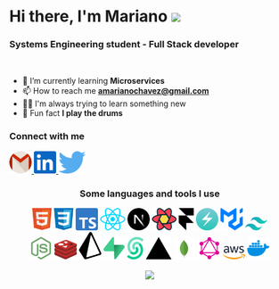 # Hi there, I'm Mariano <img src="https://media.giphy.com/media/dxODB9UE879RDqAh3o/giphy.gif" width="70">

<!-- 
<img src="https://media.giphy.com/media/EOmYN5kVP3W2Lyn6dx/giphy.gif" align="right" width="200"/> -->

<h3 >Systems Engineering student - Full Stack developer</h3><br>

- 🌱 I’m currently learning **Microservices**
- 📫 How to reach me **amarianochavez@gmail.com**
- 💪🏼 I'm always trying to learn something new
- 🥁 Fun fact **I play the drums**

<h3>Connect with me</h3>

<div>
  <a href="mailto:amarianochavez@gmail.com" target="_blank">
    <img src="./assets/icons/gmail.svg" height="40" />
  </a>
  <a href="https://linkedin.com/in/mariano-chavez" target="blank">
    <img src="./assets/icons2/linkedin.svg" height="40"/>
  </a>
  <a href="https://twitter.com/chavedoo" target="blank">
    <img src="./assets/icons2/twitter.svg" height="40" />
  </a>
</div>

<h3 align="center">Some languages and tools I use</h3>
<div align="center">
  <img
    src="./assets/icons2/html5.svg"
    height="40"
  />
  <img
    src="./assets/icons2/css.svg"
    height="40"
  />
  <img
    src="./assets/icons2/typescript.svg"
    height="40"
  />
  <img
    src="./assets/icons2/react.svg"
    height="40"
  />
  <img 
    src="./assets/icons2/nextjs.svg"
    height="40"
  />
  <img
    src="./assets/icons2/reactquery.svg"
    height="40"
  />
  <img
    src="./assets/icons2/framer.svg"
    height="40"
  />
  <img
    src="./assets/icons2/chakra-ui.svg"
    height="40"
  />
  <img
    src="./assets/icons2/materialui.svg"
    height="40"
    width="40"
  />
  <img
    src="./assets/icons2/tailwindcss.svg"
    width="40"
  />
</div>
<div align="center">
  <!-- BACKEND -->
  <img
    src="./assets/icons/node.svg"
    width="40"
    height="40"
  />
  <img
    src="./assets/icons2/redis.svg"
    width="40"
  />
  <img
    src="./assets/icons2/prisma.svg"
    width="40"
  />
  <img
    src="./assets/icons2/supabase.svg"
    height="40"
  />
  <img
    src="./assets/icons2/upstash.svg"
    height="40"
  />
  <img
    src="./assets/icons2/vercel.svg"
    height="40"
  />
  <img
    src="./assets/icons2/mongodb.svg"
    height="40"
  />
  <img
    src="./assets/icons2/graphql.svg"
    height="40"
  />
  <img
    src="./assets/icons2/aws.svg"
    width="40"
  />
  <img
    src="./assets/icons2/docker.svg"
    height="40"
  />
</div>

<br/>

<!-- <div align="center">
  <img
    width="400"
    src="https://github-readme-stats.vercel.app/api?username=marianochavez&show_icons=true&theme=dark&locale=en"
  />
</div>
<br/> -->
<div align="center">
  <img
    width="300"
    src="https://github-readme-stats.vercel.app/api/top-langs/?username=marianochavez&langs_count=7&theme=dark"
  />
</div>
